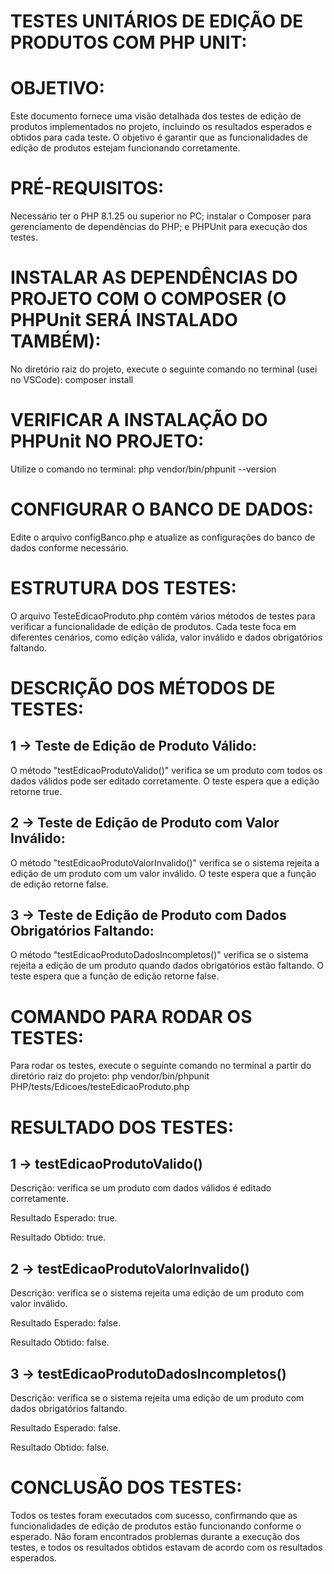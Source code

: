 # TESTES UNITÁRIOS DE EDIÇÃO DE PRODUTOS COM PHP UNIT:


# OBJETIVO:
Este documento fornece uma visão detalhada dos testes de edição de produtos implementados no projeto, incluindo os resultados esperados e obtidos para cada teste. O objetivo é garantir que as funcionalidades de edição de produtos estejam funcionando corretamente.


# PRÉ-REQUISITOS:
Necessário ter o PHP 8.1.25 ou superior no PC; instalar o Composer para gerenciamento de dependências do PHP; e PHPUnit para execução dos testes.


# INSTALAR AS DEPENDÊNCIAS DO PROJETO COM O COMPOSER (O PHPUnit SERÁ INSTALADO TAMBÉM):
No diretório raiz do projeto, execute o seguinte comando no terminal (usei no VSCode): composer install


# VERIFICAR A INSTALAÇÃO DO PHPUnit NO PROJETO:
Utilize o comando no terminal: php vendor/bin/phpunit --version


# CONFIGURAR O BANCO DE DADOS:
Edite o arquivo configBanco.php e atualize as configurações do banco de dados conforme necessário.


# ESTRUTURA DOS TESTES:
O arquivo TesteEdicaoProduto.php contém vários métodos de testes para verificar a funcionalidade de edição de produtos. Cada teste foca em diferentes cenários, como edição válida, valor inválido e dados obrigatórios faltando.


# DESCRIÇÃO DOS MÉTODOS DE TESTES:

## 1 -> Teste de Edição de Produto Válido:
O método "testEdicaoProdutoValido()" verifica se um produto com todos os dados válidos pode ser editado corretamente. O teste espera que a edição retorne true.

## 2 -> Teste de Edição de Produto com Valor Inválido:
O método "testEdicaoProdutoValorInvalido()" verifica se o sistema rejeita a edição de um produto com um valor inválido. O teste espera que a função de edição retorne false.

## 3 -> Teste de Edição de Produto com Dados Obrigatórios Faltando:
O método "testEdicaoProdutoDadosIncompletos()" verifica se o sistema rejeita a edição de um produto quando dados obrigatórios estão faltando. O teste espera que a função de edição retorne false.


# COMANDO PARA RODAR OS TESTES:
Para rodar os testes, execute o seguinte comando no terminal a partir do diretório raiz do projeto: php vendor/bin/phpunit PHP/tests/Edicoes/testeEdicaoProduto.php


# RESULTADO DOS TESTES:

## 1 -> testEdicaoProdutoValido()
Descrição: verifica se um produto com dados válidos é editado corretamente.

Resultado Esperado: true.

Resultado Obtido: true.

## 2 -> testEdicaoProdutoValorInvalido()
Descrição: verifica se o sistema rejeita uma edição de um produto com valor inválido.

Resultado Esperado: false.

Resultado Obtido: false.

## 3 -> testEdicaoProdutoDadosIncompletos()
Descrição: verifica se o sistema rejeita uma edição de um produto com dados obrigatórios faltando.

Resultado Esperado: false.

Resultado Obtido: false.


# CONCLUSÃO DOS TESTES:
Todos os testes foram executados com sucesso, confirmando que as funcionalidades de edição de produtos estão funcionando conforme o esperado. Não foram encontrados problemas durante a execução dos testes, e todos os resultados obtidos estavam de acordo com os resultados esperados.